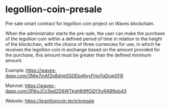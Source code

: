 # legollion-coin-presale

Pre-sale smart contract for legollion coin project on Waves blockchain.

When the administrator starts the pre-sale, the user can make the purchase of the legollion coin within a defined period of time in relation to the height of the blockchain, with the choice of three currencies for use, in which he receives the legollion coin in exchange based on the amount provided for the purchase, this amount must be greater than the defined minimum amount.

Example: https://waves-dapp.com/3Mw7mAf2p8drjeSSDEbq6yyFhjqTgDcwGFB

Mainnet: https://waves-dapp.com/3PAoJCcSedZD6WTkgh6t9fGQYXvRABNxb43

Website: https://legollioncoin.tech/presale
